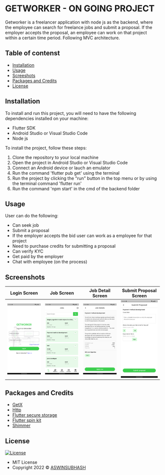  # GETWORKER - ON GOING PROJECT


Getworker is a freelancer application with node js as the
backend, where the employee can search for freelance jobs
and submit a proposal. If the employer accepts the proposal,
an employee can work on that project within a certain time
period.
Following MVC architecture.

## Table of contenst

- [Installation](#installation)
- [Usage](#usage)
- [Screeshots](#screenshots)
- [Packages and Credits](#packages-and-credits)
- [License](#license)

## Installation

To install and run this project, you will need to have the following dependencies installed on
your machine:
 - Flutter SDK
 - Android Studio or Visual Studio Code
 - Node js

To install the project, follow these steps:

1. Clone the repository to your local machine
2. Open the project in Android Studio or Visual Studio Code
3. Connect an Android device or lauch an emulator
4. Run the command 'flutter pub get' using the terminal
5. Run the project by clicking the "run" button in the top menu or by using the terminal
   command 'flutter run'
6. Run the command 'npm start' in the cmd of the backend folder   


## Usage 

User can do  the following:

- Can seek job
- Submit a proposal
- If the employer accepts the bid user can work as a employee for that project
- Need to purchase credits for submitting a proposal
- Can verify KYC
- Get paid by the employer 
- Chat with employee (on the process)


## Screenshots 

Login Screen                    |   Job Screen             |  Job Detail Screen    |  Submit Proposal Screen
:-------------------------:|:-------------------------:|:-------------------------:|:-------------------------:
![](assets/gitimages/login.png)|![](assets/gitimages/job.png)|![](assets/gitimages/jobdetails.png)|![](assets/gitimages/submitproposal.png)


## Packages and Credits

- [GetX]()
- [Http]()
- [Flutter secure storage]()
- [Flutter spin kit]()
- [Shimmer]()



## License

[![License](https://img.shields.io/:License-MIT-blue.svg?style=flat-square)](http://badges.mit-license.org)
- MIT License
- Copyright 2022 © [ASWINSUBHASH](https://github.com/aswinsubhash)








